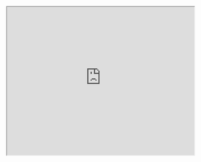 <iframe src="http://chat-engine-examples.surge.sh/jquery/kitchen-sink/index.html" width="100%" height="400px"></iframe>

<script src="http://gist-it.appspot.com/github/pubnub/chat-engine-examples/blob/master/jquery/kitchen-sink/app.js?footer=0"></script>
<script src="http://gist-it.appspot.com/github/pubnub/chat-engine-examples/blob/master/jquery/kitchen-sink/index.html?footer=0"></script>
